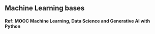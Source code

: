 ## Machine Learning bases

#### **Ref**: MOOC Machine Learning, Data Science and Generative AI with Python